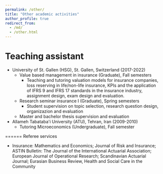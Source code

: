 ```yaml
---
permalink: /other/
title: "Other academic activities"
author_profile: true
redirect_from: 
  - /md/
  - /other.html
---
```



Teaching assistant
======
* University of St. Gallen (HSG), St. Gallen, Switzerland (2017-2022)
  * Value based management in insurance (Graduate), Fall semesters
    * Teaching and tutoring valuation models for insurance companies, loss reserving in life/non-life insurance, KPIs and the application of IFRS 9 and IFRS 17 standards in the insurance industry, assignment design, exam design and evaluation.
  * Research seminar insurance I (Graduate), Spring semesters
    * Student supervision on topic selection, research question design, organizazion and evaluation
  * Master and bachelor thesis supervision and evaluation
* Allameh Tabataba'i University (ATU), Tehran, Iran (2009-2010)
  * Tutoring Microeconomics (Undergraduate), Fall semester


======
Referee services
 * Insurance: Mathematics and Economics; Journal of Risk and Insurance; ASTIN Bulletin: The Journal of the International Actuarial Association; European Journal of Operational Research; Scandinavian Actuarial Journal; Eurasian Business Review, Health and Social Care in the Community

